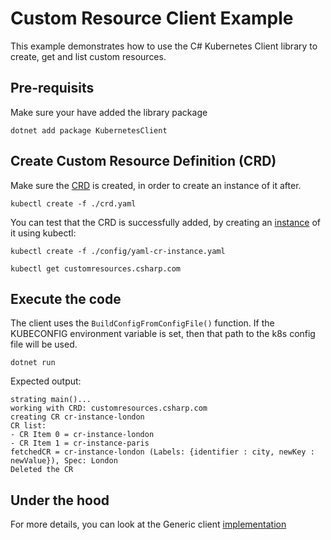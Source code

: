 # Custom Resource Client Example

This example demonstrates how to use the C# Kubernetes Client library to create, get and list custom resources.

## Pre-requisits

Make sure your have added the library package

```shell
dotnet add package KubernetesClient
```

## Create Custom Resource Definition (CRD)

Make sure the  [CRD](./config/crd.yaml) is created, in order to create an instance of it after.

```shell
kubectl create -f ./crd.yaml
```

You can test that the CRD is successfully added, by creating an [instance](./config/yaml-cr-instance.yaml) of it using kubectl:

```shell
kubectl create -f ./config/yaml-cr-instance.yaml
```

```shell
kubectl get customresources.csharp.com
```

## Execute the code

The client uses the `BuildConfigFromConfigFile()` function. If the KUBECONFIG environment variable is set, then that path to the k8s config file will be used.

`dotnet run`

Expected output:

```
strating main()...
working with CRD: customresources.csharp.com
creating CR cr-instance-london
CR list:
- CR Item 0 = cr-instance-london
- CR Item 1 = cr-instance-paris
fetchedCR = cr-instance-london (Labels: {identifier : city, newKey : newValue}), Spec: London
Deleted the CR
```

## Under the hood

For more details, you can look at the Generic client [implementation](https://github.com/kubernetes-client/csharp/blob/master/src/KubernetesClient/GenericClient.cs)

